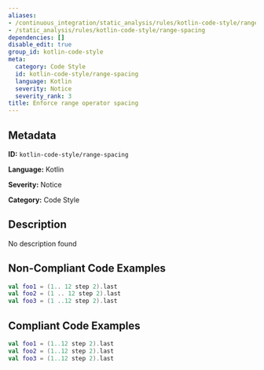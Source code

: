 ```yaml
---
aliases:
- /continuous_integration/static_analysis/rules/kotlin-code-style/range-spacing
- /static_analysis/rules/kotlin-code-style/range-spacing
dependencies: []
disable_edit: true
group_id: kotlin-code-style
meta:
  category: Code Style
  id: kotlin-code-style/range-spacing
  language: Kotlin
  severity: Notice
  severity_rank: 3
title: Enforce range operator spacing
---
```

<!--  SOURCED FROM https://github.com/DataDog/datadog-static-analyzer-rule-docs -->


## Metadata
**ID:** `kotlin-code-style/range-spacing`

**Language:** Kotlin

**Severity:** Notice

**Category:** Code Style

## Description
No description found

## Non-Compliant Code Examples
```kotlin
val foo1 = (1.. 12 step 2).last
val foo2 = (1 .. 12 step 2).last
val foo3 = (1 ..12 step 2).last
```

## Compliant Code Examples
```kotlin
val foo1 = (1..12 step 2).last
val foo2 = (1..12 step 2).last
val foo3 = (1..12 step 2).last
```
